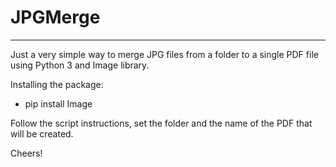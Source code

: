 # JPGMerge
<hr />


Just a very simple way to merge JPG files from a folder to a single PDF file using Python 3 and Image library.

Installing the package:

- pip install Image


Follow the script instructions, set the folder and the name of the PDF that will be created.


Cheers!
